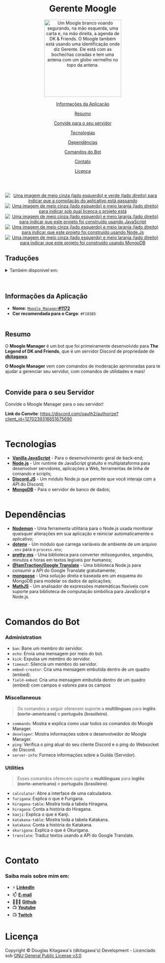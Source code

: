 <h1 align="center">
    Gerente Moogle
    <br />
</h1>

<p align=center>
<img src="https://i.imgur.com/zhNQNG8.png" width="250px" alt="Um Moogle branco voando segurando, na mão esquerda, uma carta e, na mão direita, a agenda de DK & Friends. O Moogle também está usando uma identificação onde diz Gerente. Ele está com as bochechas coradas e tem uma antena com um globo vermelho no topo da antena." loading="lazy" />
</p>

<a href="#informações-da-aplicação"><p align="center">Informações da Aplicação</p></a>
<a href="#resumo"><p align="center">Resumo</p></a>
<a href="#convide-para-o-seu-servidor"><p align="center">Convide para o seu servidor</p></a>
<a href="#tecnologias"><p align="center">Tecnologias</p></a>
<a href="#dependencies"><p align="center">Dependências</p></a>
<a href="#comandos-do-bot"><p align="center">Comandos do Bot</p></a>
<a href="#contato"><p align="center">Contato</p></a>
<a href="#licença"><p align="center">Licença</p></a>

<br /><br />

<p align="center">
  <a href="#" title="Aplicação Funcionando"><img src="https://img.shields.io/badge/build-passing-brightgreen" alt="Uma imagem de meio cinza (lado esquerdo) e verde (lado direito) para indicar que a compilação do aplicativo está passando"></a>
  <a href="https://github.com/sdkitagawa/moogle_manager?tab=GPL-3.0-1-ov-file" title="LICENSE"><img src="https://img.shields.io/badge/License-GPL%20v3-blue.svg" alt="Uma imagem de meio cinza (lado esquerdo) e meio laranja (lado direito) para indicar sob qual licença o projeto está"></a>
  <a href="https://www.javascript.com/" title="Ir para a página inicial do JavaScript"><img src="https://img.shields.io/badge/Made_with-JavaScript-yellow?logo=javascript&logoColor=white" alt="Uma imagem de meio cinza (lado esquerdo) e meio laranja (lado direito) para indicar que este projeto foi construído usando JavaScript"></a>
  <a href="https://nodejs.org" title="Ir para a página inicial do Node.js"><img src="https://img.shields.io/badge/Node.js-%3E=18-green?logo=node.js&logoColor=white" alt="Uma imagem de meio cinza (lado esquerdo) e meio laranja (lado direito) para indicar que este projeto foi construído usando Node.Js"></a>
  <a href="https://www.mongodb.com/" title="Ir para a página inicial do MongoDB"><img src="https://img.shields.io/badge/MongoDB-green?logo=mongodb&logoColor=white" alt="Uma imagem de meio cinza (lado esquerdo) e meio laranja (lado direito) para indicar que este projeto foi construído usando MongoDB"></a>
</p>

Traduções
---
<details>
<summary>Também disponível em:</summary>

- [Inglês](./README.md)
- [Espanhol](./README-es.md)
- [Português](./README-pt-br.md)
- [Japonês](./README-jp.md)
</details>
<br /><br />


## Informações da Aplicação
- **Nome**: [`Moogle Manager`**#1172**](https://discord.com/users/1221986587399815198/)
- **Cor recomendada para o Cargo**: `#F185B5`
<br /><br />

## Resumo
O **Moogle Manager** é um bot que foi primeiramente desenvolvido para **The Legend of DK and Friends**, que é um servidor Discord de propriedade de **[dkitagawa](https://discord.com/users/737103505663328356/)**.

**O Moogle Manager** vem com comandos de moderação aprimoradas para te ajudar a gerenciar seu servidor, com comandos de utilidades e mais!
<br /><br />

## Convide para o seu Servidor
Convide o Moogle Manager para o seu servidor!

**Link do Convite**: https://discord.com/oauth2/authorize?client_id=1270239316651675690
<br /><br />

# Tecnologias
- [**Vanilla JavaScript**](https://developer.mozilla.org/en-US/docs/Web/JavaScript) - Para o desenvolvimento geral de back-end;
- [**Node.js**]() - Um runtime de JavaScript gratuito e multiplataforma para desenvolver servidores, aplicações a Web, ferramentas de linha de comando e scripts;
- [**Discord.JS**](https://discord.js.org/) - Um módulo Node.js que permite que você interaja com a API do Discord;
- [**MongoDB**](https://www.mongodb.com/company/what-is-mongodb) - Para o servidor de banco de dados;
<br /><br />

# Dependências
- [**Nodemon**](https://nodemon.io/) - Uma ferramenta utilitária para o Node.js usada monitorar quaisquer alterações em sua aplicação e reiniciar automaticamente o aplicativo;
- [**dotenv**](https://www.npmjs.com/package/dotenv) - Um módulo que carrega variáveis de ambiente de um arquivo `.env` para o `process.env`;
- [**pretty-ms**](https://www.npmjs.com/package/pretty-ms) - Uma biblioteca para converter milissegundos, segundos, minutos e horas em textos legíveis por humanos;
- [**@IamTraction/Google Translate**](https://www.npmjs.com/package/@iamtraction/google-translate) - Uma biblioteca Node.js para consumir a API do Google Translate gratuitamente;
- [**mongoose**](https://mongoosejs.com/) - Uma solução direta e baseada em um esquema do MongoDB para modelar os dados de aplicações;
- [**MathJS**](https://mathjs.org/) - Um analisador de expressões matemáticas flexíveis com suporte para biblioteca de computação simbólica para JavaScript e Node.js.
<br /><br />

# Comandos do Bot

### Administration
- `ban`: Bane um membro do servidor.
- `echo`: Envia uma mensagem por meio do bot.
- `kick`: Expulsa um membro do servidor.
- `timeout`: Silencia um membro do servidor.
- `embed-creator`: Cria uma mensagem embutida dentro de um quadro (embed).
- `field-embed`: Cria uma mensagem embutida dentro de um quadro (embed) com campos e valores para os campos

### Miscellaneous
> Os comandos a seguir oferecem suporte a **multilínguas** para **inglês (norte-americano)** e **português (brasileiro)**.
- `commands`: Mostra e explica como usar todos os comandos do Moogle Manager.
- `developer`: Mostra informações sobre o desenvolvedor do Moogle Manager.
- `ping`: Verifica o ping atual do seu cliente Discord e o ping do Websocket do Discord.
- `server-info`: Fornece informações sobre a Guilda (Servidor).

### Utilities
> Esses comandos oferecem suporte a **multilínguas** para **inglês (norte-americano)** e **português (brasileiro)**.
- `calculator`: Abre a interface de uma calculadora.
- `furigana`: Explica o que é Furigana.
- `hiragana-table`: Mostra toda a tabela Hiragana.
- `hiragana`: Conta a história do Hiragana.
- `kanji`: Explica o que é Kanji.
- `katakana-table`: Mostra toda a tabela Katakana.
- `katakana`: Conta a história do Katakana.
- `okurigana`: Explica o que é Okurigana.
- `translate`: Traduz textos usando a API do Google Translate.
<br /><br />

# Contato
### **Saiba mais sobre mim em:**
- ⚡ [**LinkedIn**](https://linkedin.com/in/douglas-kitagawa/)
- 📫 [**E-mail**](mailto:douglaskitagawa@proton.me)
- 👨🏻‍💻 [**Github**](https://github.com/sdkitagawa)
- 📺 [**Youtube**](https://www.youtube.com/@dkitagawa)
- 📺 [**Twitch**](https://www.twitch.tv/kitbitdots)

# Licença
Copyright © Douglas Kitagawa's (dkitagawa's) Development - Licenciado sob [GNU General Public License v3.0](../../LICENSE.bib)
